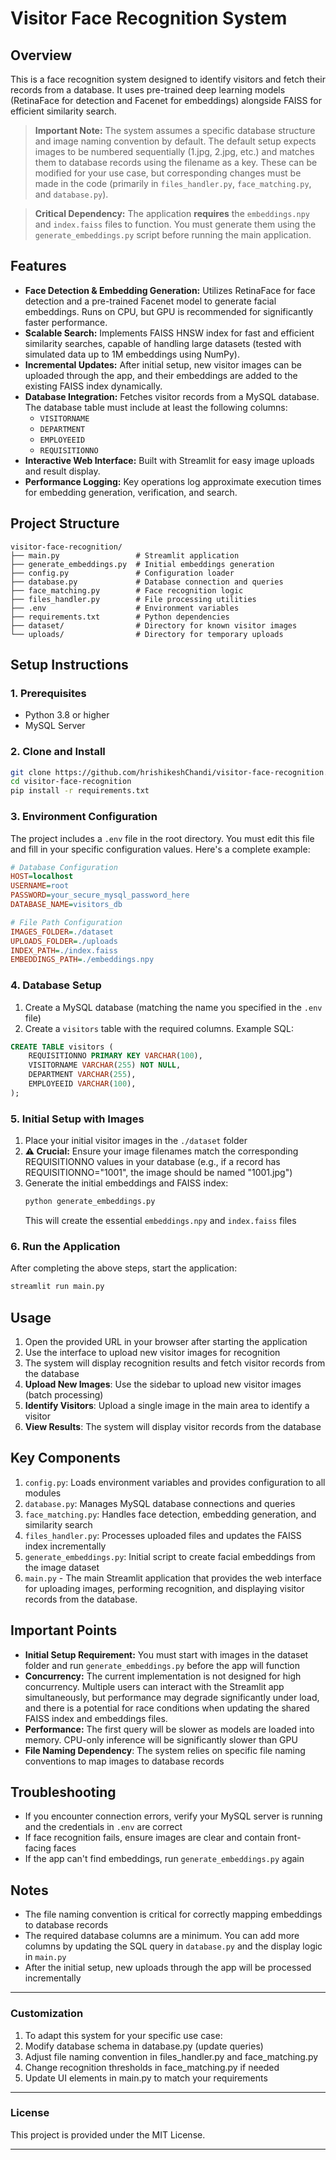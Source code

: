 # Visitor Face Recognition System

## Overview

This is a face recognition system designed to identify visitors and fetch their records from a database. It uses pre-trained deep learning models (RetinaFace for detection and Facenet for embeddings) alongside FAISS for efficient similarity search.

> **Important Note:** The system assumes a specific database structure and image naming convention by default. The default setup expects images to be numbered sequentially (1.jpg, 2.jpg, etc.) and matches them to database records using the filename as a key. These can be modified for your use case, but corresponding changes must be made in the code (primarily in `files_handler.py`, `face_matching.py`, and `database.py`).

> **Critical Dependency:** The application **requires** the `embeddings.npy` and `index.faiss` files to function. You must generate them using the `generate_embeddings.py` script before running the main application.

## Features

- **Face Detection & Embedding Generation:** Utilizes RetinaFace for face detection and a pre-trained Facenet model to generate facial embeddings. Runs on CPU, but GPU is recommended for significantly faster performance.
- **Scalable Search:** Implements FAISS HNSW index for fast and efficient similarity searches, capable of handling large datasets (tested with simulated data up to 1M embeddings using NumPy).
- **Incremental Updates:** After initial setup, new visitor images can be uploaded through the app, and their embeddings are added to the existing FAISS index dynamically.
- **Database Integration:** Fetches visitor records from a MySQL database. The database table must include at least the following columns:
  - `VISITORNAME`
  - `DEPARTMENT`
  - `EMPLOYEEID`
  - `REQUISITIONNO`
- **Interactive Web Interface:** Built with Streamlit for easy image uploads and result display.
- **Performance Logging:** Key operations log approximate execution times for embedding generation, verification, and search.

## Project Structure

```
visitor-face-recognition/
├── main.py                 # Streamlit application
├── generate_embeddings.py  # Initial embeddings generation
├── config.py               # Configuration loader
├── database.py             # Database connection and queries
├── face_matching.py        # Face recognition logic
├── files_handler.py        # File processing utilities
├── .env                    # Environment variables
├── requirements.txt        # Python dependencies
├── dataset/                # Directory for known visitor images
└── uploads/                # Directory for temporary uploads
```

## Setup Instructions

### 1. Prerequisites

- Python 3.8 or higher
- MySQL Server

### 2. Clone and Install

```bash
git clone https://github.com/hrishikeshChandi/visitor-face-recognition.git
cd visitor-face-recognition
pip install -r requirements.txt
```

### 3. Environment Configuration

The project includes a `.env` file in the root directory. You must edit this file and fill in your specific configuration values. Here's a complete example:

```ini
# Database Configuration
HOST=localhost
USERNAME=root
PASSWORD=your_secure_mysql_password_here
DATABASE_NAME=visitors_db

# File Path Configuration
IMAGES_FOLDER=./dataset
UPLOADS_FOLDER=./uploads
INDEX_PATH=./index.faiss
EMBEDDINGS_PATH=./embeddings.npy
```

### 4. Database Setup

1.  Create a MySQL database (matching the name you specified in the `.env` file)
2.  Create a `visitors` table with the required columns. Example SQL:

```sql
CREATE TABLE visitors (
    REQUISITIONNO PRIMARY KEY VARCHAR(100),
    VISITORNAME VARCHAR(255) NOT NULL,
    DEPARTMENT VARCHAR(255),
    EMPLOYEEID VARCHAR(100),
);
```

### 5. Initial Setup with Images

1.  Place your initial visitor images in the `./dataset` folder
2.  **⚠️ Crucial:** Ensure your image filenames match the corresponding REQUISITIONNO values in your database (e.g., if a record has REQUISITIONNO="1001", the image should be named "1001.jpg")
3.  Generate the initial embeddings and FAISS index:
    ```bash
    python generate_embeddings.py
    ```
    This will create the essential `embeddings.npy` and `index.faiss` files

### 6. Run the Application

After completing the above steps, start the application:

```bash
streamlit run main.py
```

## Usage

1.  Open the provided URL in your browser after starting the application
2.  Use the interface to upload new visitor images for recognition
3.  The system will display recognition results and fetch visitor records from the database
4.  **Upload New Images**: Use the sidebar to upload new visitor images (batch processing)
5.  **Identify Visitors**: Upload a single image in the main area to identify a visitor
6.  **View Results**: The system will display visitor records from the database

## Key Components

1. `config.py`: Loads environment variables and provides configuration to all modules
2. `database.py`: Manages MySQL database connections and queries
3. `face_matching.py`: Handles face detection, embedding generation, and similarity search
4. `files_handler.py`: Processes uploaded files and updates the FAISS index incrementally
5. `generate_embeddings.py`: Initial script to create facial embeddings from the image dataset
6. `main.py` - The main Streamlit application that provides the web interface for uploading images, performing recognition, and displaying visitor records from the database.

## Important Points

- **Initial Setup Requirement:** You must start with images in the dataset folder and run `generate_embeddings.py` before the app will function
- **Concurrency:** The current implementation is not designed for high concurrency. Multiple users can interact with the Streamlit app simultaneously, but performance may degrade significantly under load, and there is a potential for race conditions when updating the shared FAISS index and embeddings files.
- **Performance:** The first query will be slower as models are loaded into memory. CPU-only inference will be significantly slower than GPU
- **File Naming Dependency**: The system relies on specific file naming conventions to map images to database records

## Troubleshooting

- If you encounter connection errors, verify your MySQL server is running and the credentials in `.env` are correct
- If face recognition fails, ensure images are clear and contain front-facing faces
- If the app can't find embeddings, run `generate_embeddings.py` again

## Notes

- The file naming convention is critical for correctly mapping embeddings to database records
- The required database columns are a minimum. You can add more columns by updating the SQL query in `database.py` and the display logic in `main.py`
- After the initial setup, new uploads through the app will be processed incrementally

---

### Customization

1. To adapt this system for your specific use case:
2. Modify database schema in database.py (update queries)
3. Adjust file naming convention in files_handler.py and face_matching.py
4. Change recognition thresholds in face_matching.py if needed
5. Update UI elements in main.py to match your requirements

---

### License

This project is provided under the MIT License.

---
